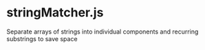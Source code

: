 stringMatcher.js
================

Separate arrays of strings into individual components and recurring substrings to save space